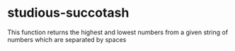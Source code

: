 # studious-succotash
This function returns the highest and lowest numbers from a given string of numbers which are separated by spaces
